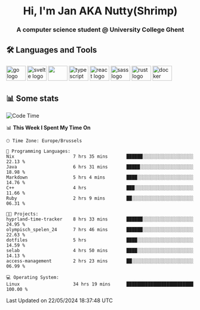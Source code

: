<h1 align="center">Hi, I'm Jan AKA Nutty(Shrimp)</h1>
<h3 align="center">A computer science student @ University College Ghent</h3>

<h2 align="left">🛠️ Languages and Tools</h2>

###

<div align="left">
  <img src="https://cdn.jsdelivr.net/gh/devicons/devicon/icons/go/go-original.svg" height="40" width="52" alt="go logo"  />
  <img src="https://cdn.jsdelivr.net/gh/devicons/devicon@latest/icons/svelte/svelte-original.svg"  height="40" width="52" alt="svelte logo" />
  <img src="https://cdn.jsdelivr.net/gh/devicons/devicon@latest/icons/tailwindcss/tailwindcss-original.svg" height="40" width="52" />
  <img src="https://cdn.jsdelivr.net/gh/devicons/devicon/icons/typescript/typescript-original.svg" height="40" width="52" alt="typescript logo"  />
  <img src="https://cdn.jsdelivr.net/gh/devicons/devicon/icons/react/react-original.svg" height="40" width="52" alt="react logo"  />
  <img src="https://cdn.jsdelivr.net/gh/devicons/devicon/icons/sass/sass-original.svg" height="40" width="52" alt="sass logo"  />
  <img src="https://cdn.jsdelivr.net/gh/devicons/devicon@latest/icons/rust/rust-original.svg" height="40" width="52" alt="rust logo" />
  <img src="https://cdn.jsdelivr.net/gh/devicons/devicon/icons/docker/docker-original.svg" height="40" width="52" alt="docker logo"  />
</div>

<h2>📊 Some stats</h2>

<!--START_SECTION:waka-->
![Code Time](http://img.shields.io/badge/Code%20Time-4%2C544%20hrs%2016%20mins-blue)

📊 **This Week I Spent My Time On** 

```text
🕑︎ Time Zone: Europe/Brussels

💬 Programming Languages: 
Nix                      7 hrs 35 mins       ██████░░░░░░░░░░░░░░░░░░░   22.13 % 
Java                     6 hrs 31 mins       █████░░░░░░░░░░░░░░░░░░░░   18.98 % 
Markdown                 5 hrs 4 mins        ████░░░░░░░░░░░░░░░░░░░░░   14.76 % 
C++                      4 hrs               ███░░░░░░░░░░░░░░░░░░░░░░   11.66 % 
Ruby                     2 hrs 9 mins        ██░░░░░░░░░░░░░░░░░░░░░░░   06.31 % 

🐱‍💻 Projects: 
hyprland-time-tracker    8 hrs 33 mins       ██████░░░░░░░░░░░░░░░░░░░   24.95 % 
olympisch_spelen_24      7 hrs 46 mins       ██████░░░░░░░░░░░░░░░░░░░   22.63 % 
dotfiles                 5 hrs               ████░░░░░░░░░░░░░░░░░░░░░   14.59 % 
selab                    4 hrs 50 mins       ████░░░░░░░░░░░░░░░░░░░░░   14.13 % 
access-management        2 hrs 23 mins       ██░░░░░░░░░░░░░░░░░░░░░░░   06.99 % 

💻 Operating System: 
Linux                    34 hrs 19 mins      █████████████████████████   100.00 % 
```


 Last Updated on 22/05/2024 18:37:48 UTC
<!--END_SECTION:waka-->
